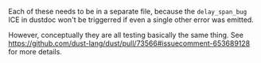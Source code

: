 Each of these needs to be in a separate file,
because the `delay_span_bug` ICE in dustdoc won't be triggerred
if even a single other error was emitted.

However, conceptually they are all testing basically the same thing.
See https://github.com/dust-lang/dust/pull/73566#issuecomment-653689128
for more details.
